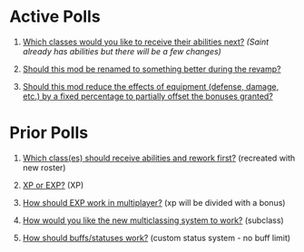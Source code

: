 # Active Polls

1. [Which classes would you like to receive their abilities next?](https://strawpoll.com/hcrc3rcp) *(Saint already has abilities but there will be a few changes)*

1. [Should this mod be renamed to something better during the revamp?](https://strawpoll.com/9haw9fra)

1. [Should this mod reduce the effects of equipment (defense, damage, etc.) by a fixed percentage to partially offset the bonuses granted?](https://strawpoll.com/29k6xdxw)

# Prior Polls

1. [Which class(es) should receive abilities and rework first?](https://strawpoll.com/9fhabha9) (recreated with new roster)

1. [XP or EXP?](https://strawpoll.com/1xy5ps41) (XP)

1. [How should EXP work in multiplayer?](https://strawpoll.com/8d6g6fcg) (xp will be divided with a bonus)

1. [How would you like the new multiclassing system to work?](https://strawpoll.com/3c1arp95) (subclass)

1. [How should buffs/statuses work?](https://strawpoll.com/x9dcdc5z) (custom status system - no buff limit)
